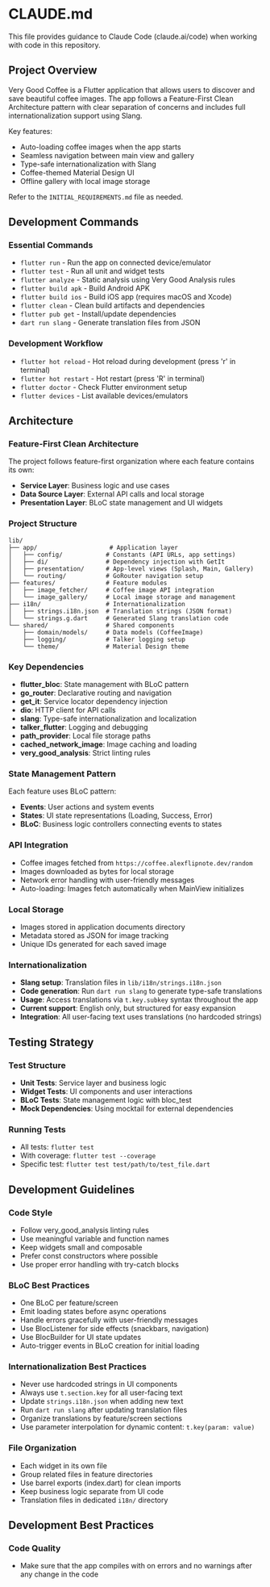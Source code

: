 # CLAUDE.md

This file provides guidance to Claude Code (claude.ai/code) when working with code in this repository.

## Project Overview

Very Good Coffee is a Flutter application that allows users to discover and save beautiful coffee images. The app follows a Feature-First Clean Architecture pattern with clear separation of concerns and includes full internationalization support using Slang.

Key features:
- Auto-loading coffee images when the app starts
- Seamless navigation between main view and gallery
- Type-safe internationalization with Slang
- Coffee-themed Material Design UI
- Offline gallery with local image storage

Refer to the `INITIAL_REQUIREMENTS.md` file as needed.

## Development Commands

### Essential Commands
- `flutter run` - Run the app on connected device/emulator
- `flutter test` - Run all unit and widget tests
- `flutter analyze` - Static analysis using Very Good Analysis rules
- `flutter build apk` - Build Android APK
- `flutter build ios` - Build iOS app (requires macOS and Xcode)
- `flutter clean` - Clean build artifacts and dependencies
- `flutter pub get` - Install/update dependencies
- `dart run slang` - Generate translation files from JSON

### Development Workflow
- `flutter hot reload` - Hot reload during development (press 'r' in terminal)
- `flutter hot restart` - Hot restart (press 'R' in terminal)
- `flutter doctor` - Check Flutter environment setup
- `flutter devices` - List available devices/emulators

## Architecture

### Feature-First Clean Architecture
The project follows feature-first organization where each feature contains its own:
- **Service Layer**: Business logic and use cases
- **Data Source Layer**: External API calls and local storage
- **Presentation Layer**: BLoC state management and UI widgets

### Project Structure
```
lib/
├── app/                    # Application layer
│   ├── config/            # Constants (API URLs, app settings)
│   ├── di/                # Dependency injection with GetIt
│   ├── presentation/      # App-level views (Splash, Main, Gallery)
│   └── routing/           # GoRouter navigation setup
├── features/              # Feature modules
│   ├── image_fetcher/     # Coffee image API integration
│   └── image_gallery/     # Local image storage and management
├── i18n/                  # Internationalization
│   ├── strings.i18n.json  # Translation strings (JSON format)
│   └── strings.g.dart     # Generated Slang translation code
└── shared/                # Shared components
    ├── domain/models/     # Data models (CoffeeImage)
    ├── logging/           # Talker logging setup
    └── theme/             # Material Design theme
```

### Key Dependencies
- **flutter_bloc**: State management with BLoC pattern
- **go_router**: Declarative routing and navigation
- **get_it**: Service locator dependency injection
- **dio**: HTTP client for API calls
- **slang**: Type-safe internationalization and localization
- **talker_flutter**: Logging and debugging
- **path_provider**: Local file storage paths
- **cached_network_image**: Image caching and loading
- **very_good_analysis**: Strict linting rules

### State Management Pattern
Each feature uses BLoC pattern:
- **Events**: User actions and system events
- **States**: UI state representations (Loading, Success, Error)
- **BLoC**: Business logic controllers connecting events to states

### API Integration
- Coffee images fetched from `https://coffee.alexflipnote.dev/random`
- Images downloaded as bytes for local storage
- Network error handling with user-friendly messages
- Auto-loading: Images fetch automatically when MainView initializes

### Local Storage
- Images stored in application documents directory
- Metadata stored as JSON for image tracking
- Unique IDs generated for each saved image

### Internationalization
- **Slang setup**: Translation files in `lib/i18n/strings.i18n.json`
- **Code generation**: Run `dart run slang` to generate type-safe translations
- **Usage**: Access translations via `t.key.subkey` syntax throughout the app
- **Current support**: English only, but structured for easy expansion
- **Integration**: All user-facing text uses translations (no hardcoded strings)

## Testing Strategy

### Test Structure
- **Unit Tests**: Service layer and business logic
- **Widget Tests**: UI components and user interactions
- **BLoC Tests**: State management logic with bloc_test
- **Mock Dependencies**: Using mocktail for external dependencies

### Running Tests
- All tests: `flutter test`
- With coverage: `flutter test --coverage`
- Specific test: `flutter test test/path/to/test_file.dart`

## Development Guidelines

### Code Style
- Follow very_good_analysis linting rules
- Use meaningful variable and function names
- Keep widgets small and composable
- Prefer const constructors where possible
- Use proper error handling with try-catch blocks

### BLoC Best Practices
- One BLoC per feature/screen
- Emit loading states before async operations
- Handle errors gracefully with user-friendly messages
- Use BlocListener for side effects (snackbars, navigation)
- Use BlocBuilder for UI state updates
- Auto-trigger events in BLoC creation for initial loading

### Internationalization Best Practices
- Never use hardcoded strings in UI components
- Always use `t.section.key` for all user-facing text
- Update `strings.i18n.json` when adding new text
- Run `dart run slang` after updating translation files
- Organize translations by feature/screen sections
- Use parameter interpolation for dynamic content: `t.key(param: value)`

### File Organization
- Each widget in its own file
- Group related files in feature directories
- Use barrel exports (index.dart) for clean imports
- Keep business logic separate from UI code
- Translation files in dedicated `i18n/` directory

## Development Best Practices

### Code Quality
- Make sure that the app compiles with on errors and no warnings after any change in the code